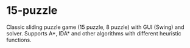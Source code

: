 # 15-puzzle
Classic sliding puzzle game (15 puzzle, 8 puzzle) with GUI (Swing) and solver. Supports A*, IDA* and other algorithms with different heuristic functions. 
